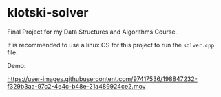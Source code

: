 # klotski-solver
Final Project for my Data Structures and Algorithms Course. 

It is recommended to use a linux OS for this project to run the ``solver.cpp`` file.

Demo:

https://user-images.githubusercontent.com/97417536/198847232-f329b3aa-97c2-4e4c-b48e-21a489924ce2.mov




